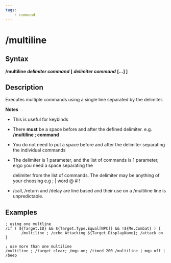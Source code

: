 ```yaml
---
tags:
    - command
---
```

# /multiline

## Syntax

**/multiline** _**delimiter command**_ **\[** _**delimiter command**_ **\[...] ]**

## Description

Executes multiple commands using a single line separated by the delimiter.

**Notes**

* This is useful for keybinds
* There **must** be a space before and after the defined delimiter. e.g. **/multiline ; command**
* You do not need to put a space before and after the delimiter separating the individual commands
*   The delimiter is 1 parameter, and the list of commands is 1 parameter, ergo you need a space separating the

    delimiter from the list of commands. The delimiter may be anything of your choosing e.g ; | word @ # !&#x20;
* /call, /return and /delay are line based and their use on a /multiline line is unpredictable.

## Examples

```
; using one multline
/if ( ${Target.ID} && ${Target.Type.Equal[NPC]} && !${Me.Combat} ) {
       /multiline ; /echo Attacking ${Target.DisplayName}; /attack on
}

; use more than one multiline
/multiline ; /target clear; /mqp on; /timed 200 /multiline | mqp off | /beep
```
